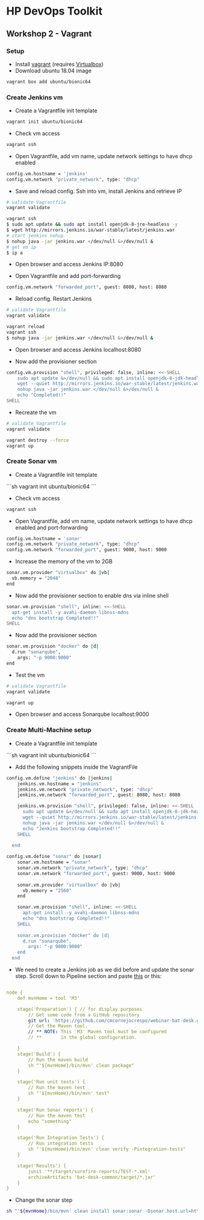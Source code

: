 # HP DevOps Toolkit

## Workshop 2 - Vagrant

### Setup

- Install [vagrant](https://www.vagrantup.com/downloads.html) (requires [Virtualbox](https://www.virtualbox.org/wiki/Downloads))
- Download ubuntu 18.04 image

```sh
vagrant box add ubuntu/bionic64
```

### Create Jenkins vm

- Create a Vagrantfile init template

```sh
vagrant init ubuntu/bionic64
```

- Check vm access

```sh
vagrant ssh
```

- Open Vagrantfile, add vm name, update network settings to have dhcp enabled

```sh
config.vm.hostname = 'jenkins'
config.vm.network "private_network", type: "dhcp"
```

- Save and reload config. Ssh into vm, install Jenkins and retrieve IP

```sh
# validate Vagrantfile
vagrant validate

vagrant ssh
$ sudo apt update && sudo apt install openjdk-8-jre-headless -y
$ wget http://mirrors.jenkins.io/war-stable/latest/jenkins.war
# start jenkins nohup
$ nohup java -jar jenkins.war </dev/null &>/dev/null &
# get vm ip
$ ip a
```

- Open browser and access Jenkins IP:8080

- Open Vagrantfile and add port-forwarding

```sh
config.vm.network "forwarded_port", guest: 8080, host: 8080
```

- Reload config. Restart Jenkins

```sh
# validate Vagrantfile
vagrant validate

vagrant reload
vagrant ssh
$ nohup java -jar jenkins.war </dev/null &>/dev/null &
```

- Open browser and access Jenkins localhost:8080

- Now add the provisioner section

```sh
config.vm.provision "shell", privileged: false, inline: <<-SHELL
    sudo apt update &>/dev/null && sudo apt install openjdk-8-jdk-headless -y &>/dev/null
    wget --quiet http://mirrors.jenkins.io/war-stable/latest/jenkins.war
    nohup java -jar jenkins.war </dev/null &>/dev/null &
    echo "Completed!!"
SHELL
```

- Recreate the vm

```sh
# validate Vagrantfile
vagrant validate

vagrant destroy --force
vagrant up
```

### Create Sonar vm

- Create a Vagrantfile init template

´´´sh
vagrant init ubuntu/bionic64
´´´

- Check vm access

```sh
vagrant ssh
```

- Open Vagrantfile, add vm name, update network settings to have dhcp enabled and port-forwarding

```sh
config.vm.hostname = 'sonar'
config.vm.network "private_network", type: "dhcp"
config.vm.network "forwarded_port", guest: 9000, host: 9000
```

- Increase the memory of the vm to 2GB

```sh
sonar.vm.provider "virtualbox" do |vb|
  vb.memory = "2048"
end
```

- Now add the provisioner section to enable dns via inline shell

```sh
sonar.vm.provision "shell", inline: <<-SHELL
  apt-get install -y avahi-daemon libnss-mdns
  echo "dns bootstrap Completed!!"
SHELL
```

- Now add the provisioner section

```sh
sonar.vm.provision "docker" do |d|
  d.run "sonarqube",
    args: "-p 9000:9000"
end
```

- Test the vm

```sh
# validate Vagrantfile
vagrant validate

vagrant up
```

- Open browser and access Sonarqube localhost:9000

### Create Multi-Machine setup

- Create a Vagrantfile init template

´´´sh
vagrant init ubuntu/bionic64
´´´

- Add the following snippets inside the VagrantFile

```sh
config.vm.define "jenkins" do |jenkins|
    jenkins.vm.hostname = "jenkins"
    jenkins.vm.network "private_network", type: "dhcp"
    jenkins.vm.network "forwarded_port", guest: 8080, host: 8080

    jenkins.vm.provision "shell", privileged: false, inline: <<-SHELL
      sudo apt update &>/dev/null && sudo apt install openjdk-8-jdk-headless avahi-daemon libnss-mdns -y &>/dev/null
      wget --quiet http://mirrors.jenkins.io/war-stable/latest/jenkins.war
      nohup java -jar jenkins.war </dev/null &>/dev/null &
      echo "Jenkins bootstrap Completed!!"
    SHELL
    
  end
```

```sh
config.vm.define "sonar" do |sonar|
    sonar.vm.hostname = "sonar"
    sonar.vm.network "private_network", type: "dhcp"
    sonar.vm.network "forwarded_port", guest: 9000, host: 9000
    
    sonar.vm.provider "virtualbox" do |vb|
      vb.memory = "2560"
    end

    sonar.vm.provision "shell", inline: <<-SHELL
      apt-get install -y avahi-daemon libnss-mdns
      echo "dns bootstrap Completed!!"
    SHELL
    
    sonar.vm.provision "docker" do |d|
      d.run "sonarqube",
        args: "-p 9000:9000"
    end
  end
```

- We need to create a Jenkins job as we did before and update the sonar step. Scroll down to Pipeline section and paste [this](https://raw.githubusercontent.com/cmcornejocrespo/devops-training-material/develop/jenkins/Jenkinsfile) or this:

```yml

node {
    def mvnHome = tool 'M3'

    stage('Preparation') { // for display purposes
        // Get some code from a GitHub repository
        git url: 'https://github.com/cmcornejocrespo/webinar-bat-desk.git', branch: 'feature/jbcnconf-2017'
        // Get the Maven tool.
        // ** NOTE: This 'M3' Maven tool must be configured
        // **       in the global configuration.

    }
    stage('Build') {
        // Run the maven build
        sh "'${mvnHome}/bin/mvn' clean package"
    }

    stage('Run unit tests') {
        // Run the maven test
        sh "'${mvnHome}/bin/mvn' test"
    }

    stage('Run Sonar reports') {
        // Run the maven test
        echo "something"
    }

    stage('Run Integration Tests') {
        // Run integration tests
        sh "'${mvnHome}/bin/mvn' clean verify -Pintegration-tests"
    }

    stage('Results') {
        junit '**/target/surefire-reports/TEST-*.xml'
        archiveArtifacts 'bat-desk-common/target/*.jar'
    }
}
```

- Change the sonar step

```sh
sh "'${mvnHome}/bin/mvn' clean install sonar:sonar -Dsonar.host.url=http://sonar.local:9000 -Psonar-coverage"
```